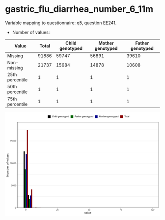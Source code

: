 # gastric_flu_diarrhea_number_6_11m
Variable mapping to questionnaire: q5, question EE241.
- Number of values:

| Value | Total | Child genotyped | Mother genotyped | Father genotyped |
| ----- | ----- | --------------- | ---------------- | ---------------- |
| Missing | 91886 | 59747 | 56891 | 39610 |
| Non-missing | 21737 | 15684 | 14878 | 10608 |
| 25th percentile | 1 | 1 | 1 | 1 |
| 50th percentile | 1 | 1 | 1 | 1 |
| 75th percentile | 1 | 1 | 1 | 1 |



![](gastric_flu_diarrhea_number_6_11m_n.png)



